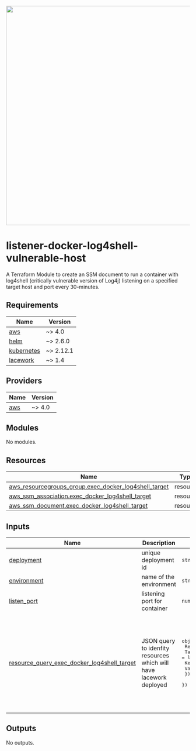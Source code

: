 <a href="https://lacework.com"><img src="https://techally-content.s3-us-west-1.amazonaws.com/public-content/lacework_logo_full.png" width="600"></a>

# listener-docker-log4shell-vulnerable-host

A Terraform Module to create an SSM document to run a container with log4shell (critically vulnerable version of Log4j) listening on a specified target host and port every 30-minutes.

## Requirements

| Name | Version |
|------|---------|
| <a name="requirement_aws"></a> [aws](#requirement\_aws) | ~> 4.0 |
| <a name="requirement_helm"></a> [helm](#requirement\_helm) | ~> 2.6.0 |
| <a name="requirement_kubernetes"></a> [kubernetes](#requirement\_kubernetes) | ~> 2.12.1 |
| <a name="requirement_lacework"></a> [lacework](#requirement\_lacework) | ~> 1.4 |

## Providers

| Name | Version |
|------|---------|
| <a name="provider_aws"></a> [aws](#provider\_aws) | ~> 4.0 |

## Modules

No modules.

## Resources

| Name | Type |
|------|------|
| [aws_resourcegroups_group.exec_docker_log4shell_target](https://registry.terraform.io/providers/hashicorp/aws/latest/docs/resources/resourcegroups_group) | resource |
| [aws_ssm_association.exec_docker_log4shell_target](https://registry.terraform.io/providers/hashicorp/aws/latest/docs/resources/ssm_association) | resource |
| [aws_ssm_document.exec_docker_log4shell_target](https://registry.terraform.io/providers/hashicorp/aws/latest/docs/resources/ssm_document) | resource |

## Inputs

| Name | Description | Type | Default | Required |
|------|-------------|------|---------|:--------:|
| <a name="input_deployment"></a> [deployment](#input\_deployment) | unique deployment id | `string` | n/a | yes |
| <a name="input_environment"></a> [environment](#input\_environment) | name of the environment | `string` | n/a | yes |
| <a name="input_listen_port"></a> [listen\_port](#input\_listen\_port) | listening port for container | `number` | `8000` | no |
| <a name="input_resource_query_exec_docker_log4shell_target"></a> [resource\_query\_exec\_docker\_log4shell\_target](#input\_resource\_query\_exec\_docker\_log4shell\_target) | JSON query to idenfity resources which will have lacework deployed | <pre>object({<br>      ResourceTypeFilters = list(string)<br>      TagFilters  = list(object({<br>        Key = string<br>        Values = list(string)<br>      }))<br>    })</pre> | <pre>{<br>  "ResourceTypeFilters": [<br>    "AWS::EC2::Instance"<br>  ],<br>  "TagFilters": [<br>    {<br>      "Key": "ssm_exec_docker_log4shell_target",<br>      "Values": [<br>        "true"<br>      ]<br>    }<br>  ]<br>}</pre> | no |

## Outputs

No outputs.
